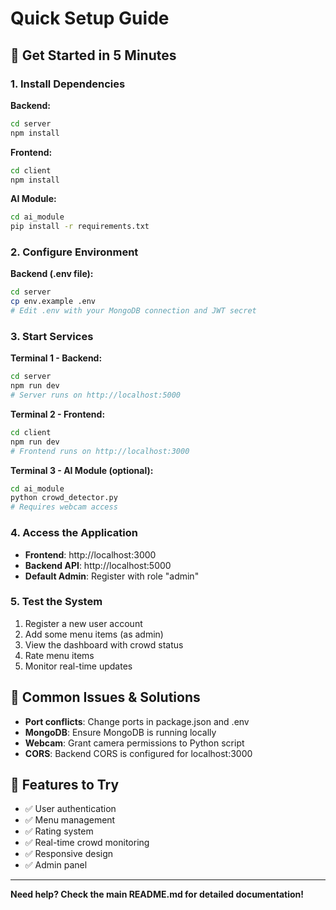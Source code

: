 # Quick Setup Guide

## 🚀 Get Started in 5 Minutes

### 1. Install Dependencies

**Backend:**
```bash
cd server
npm install
```

**Frontend:**
```bash
cd client
npm install
```

**AI Module:**
```bash
cd ai_module
pip install -r requirements.txt
```

### 2. Configure Environment

**Backend (.env file):**
```bash
cd server
cp env.example .env
# Edit .env with your MongoDB connection and JWT secret
```

### 3. Start Services

**Terminal 1 - Backend:**
```bash
cd server
npm run dev
# Server runs on http://localhost:5000
```

**Terminal 2 - Frontend:**
```bash
cd client
npm run dev
# Frontend runs on http://localhost:3000
```

**Terminal 3 - AI Module (optional):**
```bash
cd ai_module
python crowd_detector.py
# Requires webcam access
```

### 4. Access the Application

- **Frontend**: http://localhost:3000
- **Backend API**: http://localhost:5000
- **Default Admin**: Register with role "admin"

### 5. Test the System

1. Register a new user account
2. Add some menu items (as admin)
3. View the dashboard with crowd status
4. Rate menu items
5. Monitor real-time updates

## 🔧 Common Issues & Solutions

- **Port conflicts**: Change ports in package.json and .env
- **MongoDB**: Ensure MongoDB is running locally
- **Webcam**: Grant camera permissions to Python script
- **CORS**: Backend CORS is configured for localhost:3000

## 📱 Features to Try

- ✅ User authentication
- ✅ Menu management
- ✅ Rating system
- ✅ Real-time crowd monitoring
- ✅ Responsive design
- ✅ Admin panel

---

**Need help? Check the main README.md for detailed documentation!**


